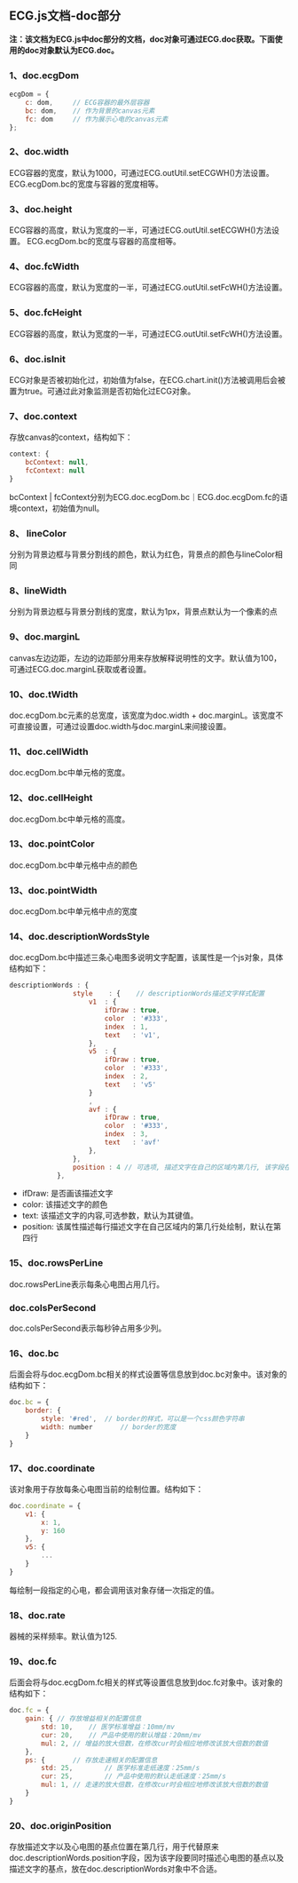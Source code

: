 <h2>ECG.js文档-doc部分</h2>

**注：该文档为ECG.js中doc部分的文档，doc对象可通过ECG.doc获取。下面使用的doc对象默认为ECG.doc。**

<h3>1、doc.ecgDom</h3>

```javascript
ecgDom = {
	c: dom,		// ECG容器的最外层容器
	bc: dom,	// 作为背景的canvas元素
	fc: dom		// 作为展示心电的canvas元素
};
```

<h3>2、doc.width</h3>
ECG容器的宽度，默认为1000，可通过ECG.outUtil.setECGWH()方法设置。  
ECG.ecgDom.bc的宽度与容器的宽度相等。

<h3>3、doc.height</h3>
ECG容器的高度，默认为宽度的一半，可通过ECG.outUtil.setECGWH()方法设置。  
ECG.ecgDom.bc的宽度与容器的高度相等。

<h3>4、doc.fcWidth</h3>
ECG容器的高度，默认为宽度的一半，可通过ECG.outUtil.setFcWH()方法设置。

<h3>5、doc.fcHeight</h3>
ECG容器的高度，默认为宽度的一半，可通过ECG.outUtil.setFcWH()方法设置。

<h3>6、doc.isInit</h3>
ECG对象是否被初始化过，初始值为false，在ECG.chart.init()方法被调用后会被置为true。可通过此对象监测是否初始化过ECG对象。

<h3>7、doc.context</h3>
存放canvas的context，结构如下：

```javascript
context: {
	bcContext: null,
	fcContext: null
}
```

bcContext | fcContext分别为ECG.doc.ecgDom.bc｜ECG.doc.ecgDom.fc的语境context，初始值为null。

<h3>8、 lineColor</h3>
分别为背景边框与背景分割线的颜色，默认为红色，背景点的颜色与lineColor相同

<h3>8、lineWidth</h3>
分别为背景边框与背景分割线的宽度，默认为1px，背景点默认为一个像素的点

<h3>9、doc.marginL</h3>
canvas左边边距，左边的边距部分用来存放解释说明性的文字。默认值为100，可通过ECG.doc.marginL获取或者设置。

<h3>10、doc.tWidth</h3>
doc.ecgDom.bc元素的总宽度，该宽度为doc.width + doc.marginL。该宽度不可直接设置，可通过设置doc.width与doc.marginL来间接设置。

<h3>11、doc.cellWidth</h3>
doc.ecgDom.bc中单元格的宽度。

<h3>12、doc.cellHeight</h3>
doc.ecgDom.bc中单元格的高度。

<h3>13、doc.pointColor</h3>
doc.ecgDom.bc中单元格中点的颜色

<h3>13、doc.pointWidth</h3>
doc.ecgDom.bc中单元格中点的宽度

<h3>14、doc.descriptionWordsStyle</h3>
doc.ecgDom.bc中描述三条心电图多说明文字配置，该属性是一个js对象，具体结构如下：

```javascript
descriptionWords : { 
                style    : {    // descriptionWords描述文字样式配置
                    v1  : {
                        ifDraw : true,
                        color  : '#333',
                        index  : 1,
                        text   : 'v1',
                    },
                    v5  : {
                        ifDraw : true,
                        color  : '#333',
                        index  : 2,
                        text   : 'v5'
                    }
                    ,
                    avf : {
                        ifDraw : true,
                        color  : '#333',
                        index  : 3,
                        text   : 'avf'
                    },
                },
                position : 4 // 可选项, 描述文字在自己的区域内第几行, 该字段在2016_06_14_01版本中废弃
			},
```

* ifDraw: 是否画该描述文字
* color: 该描述文字的颜色
* text: 该描述文字的内容,可选参数，默认为其键值。
* position: 该属性描述每行描述文字在自己区域内的第几行处绘制，默认在第四行

<h3>15、doc.rowsPerLine</h3>

doc.rowsPerLine表示每条心电图占用几行。

<h3>doc.colsPerSecond</h3>

doc.colsPerSecond表示每秒钟占用多少列。

<h3>16、doc.bc</h3>

后面会将与doc.ecgDom.bc相关的样式设置等信息放到doc.bc对象中。该对象的结构如下：

```javascript
doc.bc = {
	border: {
		style: '#red',	// border的样式，可以是一个css颜色字符串
		width: number		// border的宽度
	}
}
```

<h3>17、doc.coordinate</h3>

该对象用于存放每条心电图当前的绘制位置。结构如下：

```javascript
doc.coordinate = {
	v1: {
		x: 1,
		y: 160
	},
	v5: {
		...
	}
}
```
每绘制一段指定的心电，都会调用该对象存储一次指定的值。

<h3>18、doc.rate</h3>

器械的采样频率。默认值为125.

<h3>19、doc.fc</h3>

后面会将与doc.ecgDom.fc相关的样式等设置信息放到doc.fc对象中。该对象的结构如下：

```javascript
doc.fc = {
	gain: {	// 存放增益相关的配置信息
		std: 10,	// 医学标准增益：10mm/mv
		cur: 20,	// 产品中使用的默认增益：20mm/mv
		mul: 2, // 增益的放大倍数，在修改cur时会相应地修改该放大倍数的数值
	},
	ps: {		// 存放走速相关的配置信息
		std: 25,		// 医学标准走纸速度：25mm/s
		cur: 25,		// 产品中使用的默认走纸速度：25mm/s
		mul: 1, // 走速的放大倍数，在修改cur时会相应地修改该放大倍数的数值
	}
}
```
<h3>20、doc.originPosition</h3>

存放描述文字以及心电图的基点位置在第几行，用于代替原来doc.descriptionWords.position字段，因为该字段要同时描述心电图的基点以及描述文字的基点，放在doc.descriptionWords对象中不合适。